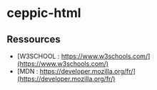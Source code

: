 # ceppic-html

## Ressources
   - [W3SCHOOL : https://www.w3schools.com/](https://www.w3schools.com/)
   - [MDN : https://developer.mozilla.org/fr/](https://developer.mozilla.org/fr/)